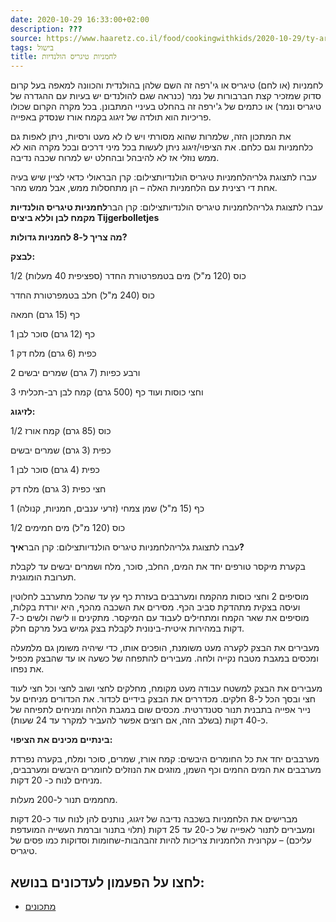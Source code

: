 ```yaml
---
date: 2020-10-29 16:33:00+02:00
description: ???
source: https://www.haaretz.co.il/food/cookingwithkids/2020-10-29/ty-article/0000017f-f8a3-d887-a7ff-f8e7a26b0000
tags: בישול
title: לחמניות טיגריס הולנדיות
---
```


לחמניות (או לחם) טיגריס או גי'רפה זה השם שלהן בהולנדית והכוונה למאפה בעל קרום סדוק שמזכיר קצת חברבורות של נמר (כנראה שגם להולנדים יש בעיות עם ההגדרה של טיגריס ונמר) או כתמים של ג'ירפה זה בהחלט בעיניי המתבונן. בכל מקרה הקרום שכולו פריכיות הוא תולדה של זיגוג בקמח אורז שנסדק באפייה.

את המתכון הזה, שלמרות שהוא מסורתי ויש לו לא מעט ורסיות, ניתן לאפות גם כלחמניות וגם כלחם. את הציפוי/זיגוג ניתן לעשות בכל מיני דרכים ובכל מקרה הוא לא ממש נוזלי אז לא להיבהל ובהחלט יש למרוח שכבה נדיבה.

 עברו לתצוגת גלריהלחמניות טיגריס הולנדיותצילום: קרן הבראולי כדאי לציין שיש בעיה אחת די רצינית עם הלחמניות האלה – הן מתחסלות ממש, אבל ממש מהר.

 עברו לתצוגת גלריהלחמניות טיגריס הולנדיותצילום: קרן הבר**לחמניות טיגריס הולנדיות מקמח לבן וללא ביצים Tijgerbolletjes** 

**מה צריך ל-8 לחמניות גדולות?**

**לבצק:**

1/2 כוס (120 מ"ל) מים בטמפרטורת החדר (ספציפית 40 מעלות)

כוס (240 מ"ל) חלב בטמפרטורת החדר

כף (15 גרם) חמאה

1 כף (12 גרם) סוכר לבן

1 כפית (6 גרם) מלח דק

2 ורבע כפיות (7 גרם) שמרים יבשים

3 וחצי כוסות ועוד כף (500 גרם) קמח לבן רב-תכליתי

**לזיגוג:**

1/2 כוס (85 גרם) קמח אורז

כפית (3 גרם) שמרים יבשים

1 כפית (4 גרם) סוכר לבן

חצי כפית (3 גרם) מלח דק

1 כף (15 מ"ל) שמן צמחי (זרעי ענבים, חמניות, קנולה)

1/2 כוס (120 מ"ל) מים חמימים

 עברו לתצוגת גלריהלחמניות טיגריס הולנדיותצילום: קרן הבר**איך?**

בקערת מיקסר טורפים יחד את המים, החלב, סוכר, מלח ושמרים יבשים עד לקבלת תערובת הומוגנית.

מוסיפים 2 וחצי כוסות מהקמח ומערבבים בעזרת כף עץ עד שהכל מתערבב לחלוטין ועיסה בצקית מתהדקת סביב הכף. מסירים את השכבה מהכף, היא יורדת בקלות, מוסיפים את שאר הקמח ומתחילים לעבוד עם המיקסר. מתקינים וו לישה ולשים כ-7 דקות במהירות איטית-בינונית לקבלת בצק גמיש בעל מרקם חלק.

מעבירים את הבצק לקערה מעט משומנת, הופכים אותו, כדי שיהיה משומן גם מלמעלה ומכסים במגבת מטבח נקייה ולחה. מעבירים להתפחה של כשעה או עד שהבצק מכפיל את נפחו.

מעבירים את הבצק למשטח עבודה מעט מקומח, מחלקים לחצי ושוב לחצי וכל חצי לעוד חצי ובסך הכל ל-8 חלקים. מכדררים את הבצק בידיים לכדור. את הכדורים מניחים על נייר אפייה בתבנית תנור סטנדרטית. מכסים שום במגבת הלחה ומניחים לתפיחה של כ-40 דקות (בשלב הזה, אם רוצים אפשר להעביר למקרר עד 24 שעות).

**בינתיים מכינים את הציפוי:**

מערבבים יחד את כל החומרים היבשים: קמח אורז, שמרים, סוכר ומלח, בקערה נפרדת מערבבים את המים החמים וכף השמן, מוזגים את הנוזלים לחומרים היבשים ומערבבים, מניחים לנוח כ- 20 דקות.

מחממים תנור ל-200 מעלות.

מברישים את הלחמניות בשכבה נדיבה של זיגוג, נותנים להן לנוח עוד כ-20 דקות ומעבירים לתנור לאפייה של כ-20 עד 25 דקות (תלוי בתנור וברמת העשייה המועדפת עליכם) – עקרונית הלחמניות צריכות להיות זהבהבות-שחומות וסדוקות כמו פסים של טיגריס.

לחצו על הפעמון לעדכונים בנושא:
------------------------------

* [מתכונים](/ty-tag/recipes-0000017f-da28-dea8-a77f-de6a4ba50000)
